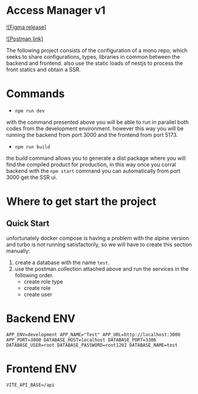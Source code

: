 # Access Manager v1

[![Figma release]](https://www.figma.com/file/gj6qeyq4ANtGW7VGwHnuy9/Untitled?type=design&node-id=0%3A1&mode=design&t=wdPTlQznZwaHy9iV-1)

[![Postman link]](https://galactic-shadow-1108.postman.co/workspace/Team-Workspace~f0138757-a189-4dfd-8757-00bcdac19850/collection/9156335-ff95aac9-09b7-4c27-94a6-a0c43eda0640?action=share&creator=9156335)


The following project consists of the configuration of a mono repo, which seeks to share configurations, types, libraries in common between the backend and frontend. also use the static loads of nestjs to process the front statics and obtain a SSR.

# Commands

* `npm run dev`

with the command presented above you will be able to run in parallel both codes from the development environment. however this way you will be running the backend from port 3000 and the frontend from port 5173.

* `npm run build`

the build command allows you to generate a dist package where you will find the compiled product for production, in this way once you corral backend with the `npm start` command you can automatically from port 3000 get the SSR ui.

# Where to get start the project

Quick Start
-----------

unfortunately docker compose is having a problem with the alpine version and turbo is not running satisfactorily, so we will have to create this section manually:
1. create a database with the name `test`.
2. use the postman collection attached above and run the services in the following order.
    * create role type
    * create role
    * create user

# Backend ENV

`APP_ENV=development
APP_NAME="Test"
APP_URL=http://localhost:3000
APP_PORT=3000
DATABASE_HOST=localhost
DATABASE_PORT=3306
DATABASE_USER=root
DATABASE_PASSWORD=root1202
DATABASE_NAME=test`

# Frontend ENV

`VITE_API_BASE=/api`